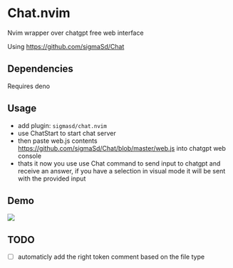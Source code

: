 # Chat.nvim

Nvim wrapper over chatgpt free web interface

Using https://github.com/sigmaSd/Chat

## Dependencies

Requires deno

## Usage

- add plugin: `sigmasd/chat.nvim`
- use ChatStart to start chat server
- then paste web.js contents https://github.com/sigmaSd/Chat/blob/master/web.js
  into chatgpt web console
- thats it now you use use Chat command to send input to chatgpt and receive an
  answer, if you have a selection in visual mode it will be sent with the
  provided input

## Demo

<img src="https://cdn.discordapp.com/attachments/983096812456017934/1082702845700214944/chat.nvim.gif"/>

## TODO
- [ ] automaticly add the right token comment based on the file type
